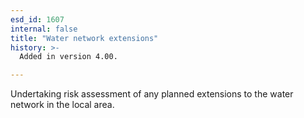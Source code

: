 ```yaml
---
esd_id: 1607
internal: false
title: "Water network extensions"
history: >-
  Added in version 4.00.

---
```


Undertaking risk assessment of any planned extensions to the water network in the local area.

